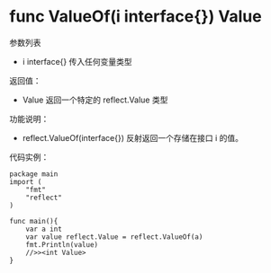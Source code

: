 # func ValueOf(i interface{}) Value

参数列表

- i interface{} 传入任何变量类型

返回值：

- Value  返回一个特定的 reflect.Value 类型

功能说明：

- reflect.ValueOf(interface{}) 反射返回一个存储在接口 i 的值。

代码实例：
	
	package main
	import (
	    "fmt"
	    "reflect"
	)
	
	func main(){
		var a int
		var value reflect.Value = reflect.ValueOf(a)
		fmt.Println(value)
		//>><int Value>
	}
